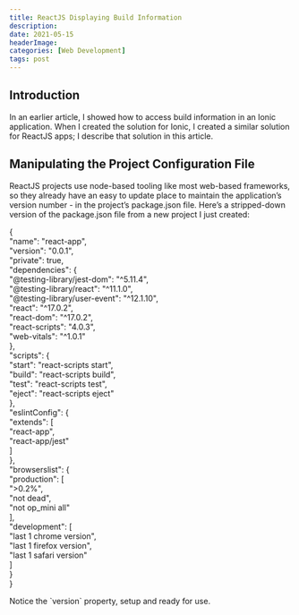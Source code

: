 ```yaml
---
title: ReactJS Displaying Build Information
description: 
date: 2021-05-15
headerImage: 
categories: [Web Development]
tags: post
---
```


Introduction
------------

In an earlier article, I showed how to access build information in an Ionic application. When I created the solution for Ionic, I created a similar solution for ReactJS apps; I describe that solution in this article.

Manipulating the Project Configuration File
-------------------------------------------

ReactJS projects use node-based tooling like most web-based frameworks, so they already have an easy to update place to maintain the application’s version number - in the project’s package.json file. Here’s a stripped-down version of the package.json file from a new project I just created:

{  
 "name": "react-app",  
 "version": "0.0.1",  
 "private": true,  
 "dependencies": {  
 "@testing-library/jest-dom": "^5.11.4",  
 "@testing-library/react": "^11.1.0",  
 "@testing-library/user-event": "^12.1.10",  
 "react": "^17.0.2",  
 "react-dom": "^17.0.2",  
 "react-scripts": "4.0.3",  
 "web-vitals": "^1.0.1"  
 },  
 "scripts": {  
   "start": "react-scripts start",  
   "build": "react-scripts build",  
   "test": "react-scripts test",  
   "eject": "react-scripts eject"  
 },  
 "eslintConfig": {  
   "extends": \[  
     "react-app",  
     "react-app/jest"  
   \]  
 },  
 "browserslist": {  
   "production": \[  
     ">0.2%",  
     "not dead",  
     "not op\_mini all"  
   \],  
 "development": \[  
   "last 1 chrome version",  
   "last 1 firefox version",  
   "last 1 safari version"  
   \]  
 }  
}

Notice the \`version\` property, setup and ready for use.